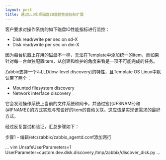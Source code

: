 ```yaml
---
layout: post
title: 通过LLD实现磁盘IO监控性能指标扩展
---
```


客户要求对操作系统的如下磁盘IO性能指标进行监控：

+ Disk read/write per sec on sd-X
+ Disk read/write per sec on dm-X

因为每台机器上在用的磁盘不一样，无法在Template中添加统一的item，而如果针对每一台单独配置item，从创建和维护的角度来看是一项不可能完成的任务。

Zabbix支持一个叫LLD(low-level discovery)的特性，且Template OS Linux中默认带了两个：

+ Mounted filesystem discovery
+ Network interface discovery

它会发现操作系统上当前的文件系统和网卡，并通过宏({#FSNAME}和{#IFNAME})的方式实现与预设好的item的自动关联。这应该是实现该需求的最好方式。

经过反复尝试和验证，汇总步骤如下：

步骤1 - 编辑/etc/zabbix/zabbix_agentd.conf添加两行

... vim
UnsafeUserParameters=1
UserParameter=custom.dev.disk.discovery,/tmp/zabbix/discover_disk.py
...

